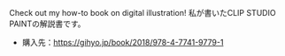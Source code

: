 
Check out my how-to book on digital illustration!
私が書いたCLIP STUDIO PAINTの解説書です。

 - 購入先：https://gihyo.jp/book/2018/978-4-7741-9779-1
